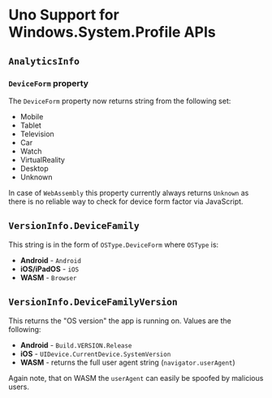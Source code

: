 ﻿---
uid: Uno.Features.WSProfile
---

# Uno Support for Windows.System.Profile APIs

## `AnalyticsInfo`

### `DeviceForm` property

The `DeviceForm` property now returns string from the following set:

- Mobile
- Tablet
- Television
- Car
- Watch
- VirtualReality
- Desktop
- Unknown

In case of `WebAssembly` this property currently always returns `Unknown` as there is no reliable way to check for device form factor via JavaScript.

## `VersionInfo.DeviceFamily`

This string is in the form of `OSType.DeviceForm` where `OSType` is:

- **Android** - `Android`
- **iOS/iPadOS** - `iOS`
- **WASM** - `Browser`

## `VersionInfo.DeviceFamilyVersion`

This returns the "OS version" the app is running on. Values are the following:

- **Android** - `Build.VERSION.Release`
- **iOS** - `UIDevice.CurrentDevice.SystemVersion`
- **WASM** - returns the full user agent string (`navigator.userAgent`)

Again note, that on WASM the `userAgent` can easily be spoofed by malicious users.

